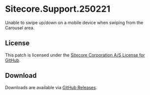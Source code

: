 # Sitecore.Support.250221
Unable to swipe up/down on a mobile device when swiping from the Carousel area.

## License  
This patch is licensed under the [Sitecore Corporation A/S License for GitHub](https://github.com/sitecoresupport/Sitecore.Support.250221/blob/master/LICENSE).  

## Download  
Downloads are available via [GitHub Releases](https://github.com/sitecoresupport/Sitecore.Support.250221/releases).  
